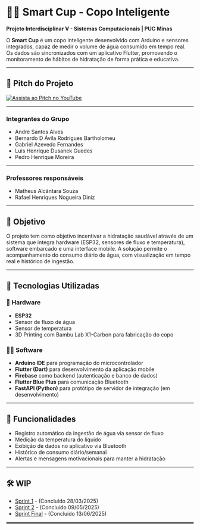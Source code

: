 # 🧠💧 Smart Cup - Copo Inteligente

**Projeto Interdisciplinar V - Sistemas Computacionais | PUC Minas**

O **Smart Cup** é um copo inteligente desenvolvido com Arduino e sensores integrados, capaz de medir o volume de água consumido em tempo real. Os dados são sincronizados com um aplicativo Flutter, promovendo o monitoramento de hábitos de hidratação de forma prática e educativa.

---

## 🎥 Pitch do Projeto

[![Assista ao Pitch no YouTube](https://img.youtube.com/vi/rBjbxsgFwZA/0.jpg)](https://youtu.be/rBjbxsgFwZA)

---

### Integrantes do Grupo

- Andre Santos Alves
- Bernardo D Ávila Rodrigues Bartholomeu
- Gabriel Azevedo Fernandes
- Luis Henrique Dusanek Guedes
- Pedro Henrique Moreira

---

### Professores responsáveis

- Matheus Alcântara Souza
- Rafael Henriques Nogueira Diniz

---

## 📌 Objetivo

O projeto tem como objetivo incentivar a hidratação saudável através de um sistema que integra hardware (ESP32, sensores de fluxo e temperatura), software embarcado e uma interface mobile. A solução permite o acompanhamento do consumo diário de água, com visualização em tempo real e histórico de ingestão.

---

## 🧰 Tecnologias Utilizadas

### 🔌 Hardware

- **ESP32**
- Sensor de fluxo de água
- Sensor de temperatura
- 3D Printing com Bambu Lab X1-Carbon para fabricação do copo

### 🧑‍💻 Software

- **Arduino IDE** para programação do microcontrolador
- **Flutter (Dart)** para desenvolvimento da aplicação mobile
- **Firebase** como backend (autenticação e banco de dados)
- **Flutter Blue Plus** para comunicação Bluetooth
- **FastAPI (Python)** para protótipo de servidor de integração (em desenvolvimento)

---

## 📱 Funcionalidades

- Registro automático da ingestão de água via sensor de fluxo
- Medição da temperatura do líquido
- Exibição de dados no aplicativo via Bluetooth
- Histórico de consumo diário/semanal
- Alertas e mensagens motivacionais para manter a hidratação

---

## 🛠️ WIP

<!-- Confira a pasta de cada Sprint para saber como abrir o projeto  -->

- [Sprint 1]() - (Concluído 28/03/2025)
- [Sprint 2]() - (Concluído 09/05/2025)
- [Sprint Final]() - (Concluído 13/06/2025)
<hr style="border:2px solid gray">
